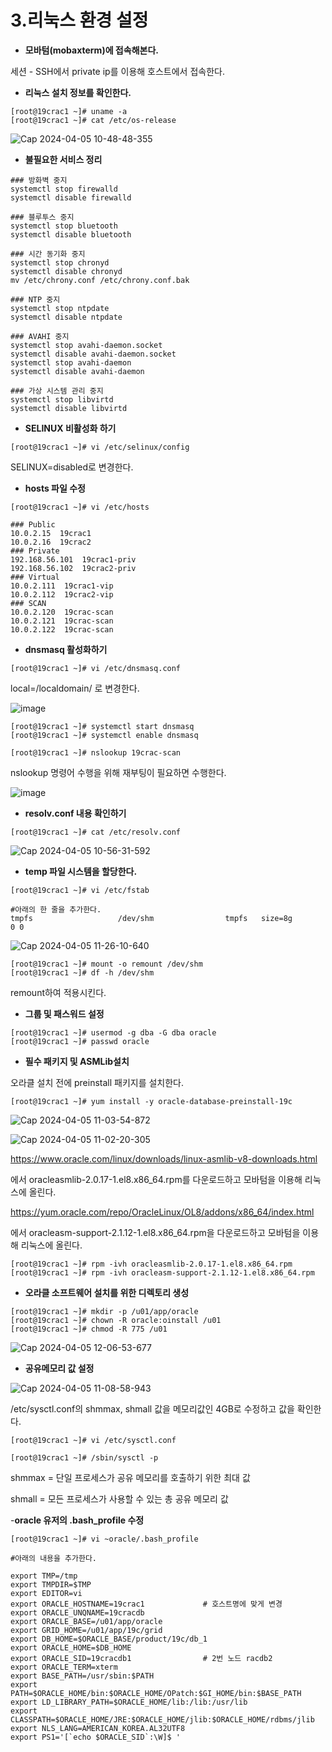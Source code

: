 # **3.리눅스 환경 설정**

- **모바텀(mobaxterm)에 접속해본다.**

세션 - SSH에서 private ip를 이용해 호스트에서 접속한다.

- **리눅스 설치 정보를 확인한다.**

```
[root@19crac1 ~]# uname -a
[root@19crac1 ~]# cat /etc/os-release
```

![Cap 2024-04-05 10-48-48-355](https://github.com/oraclejyp/19c_rac_inst/assets/133745372/679536ac-c814-4127-b537-889e9b34f1b3)

- **불필요한 서비스 정리**

```
### 방화벽 중지
systemctl stop firewalld
systemctl disable firewalld

### 블루투스 중지
systemctl stop bluetooth
systemctl disable bluetooth

### 시간 동기화 중지
systemctl stop chronyd
systemctl disable chronyd
mv /etc/chrony.conf /etc/chrony.conf.bak

### NTP 중지
systemctl stop ntpdate
systemctl disable ntpdate

### AVAHI 중지
systemctl stop avahi-daemon.socket
systemctl disable avahi-daemon.socket
systemctl stop avahi-daemon
systemctl disable avahi-daemon

### 가상 시스템 관리 중지
systemctl stop libvirtd
systemctl disable libvirtd
```

- **SELINUX 비활성화 하기**

```
[root@19crac1 ~]# vi /etc/selinux/config
```

SELINUX=disabled로 변경한다.


- **hosts 파일 수정**
```
[root@19crac1 ~]# vi /etc/hosts

### Public
10.0.2.15  19crac1
10.0.2.16  19crac2        
### Private
192.168.56.101  19crac1-priv 
192.168.56.102  19crac2-priv
### Virtual
10.0.2.111  19crac1-vip 
10.0.2.112  19crac2-vip 
### SCAN
10.0.2.120  19crac-scan    
10.0.2.121  19crac-scan    
10.0.2.122  19crac-scan    
```

- **dnsmasq 활성화하기**

```
[root@19crac1 ~]# vi /etc/dnsmasq.conf
```

local=/localdomain/ 로 변경한다.

![image](https://github.com/oraclejyp/19c_rac_inst/assets/133745372/69ecbd74-979d-4432-92cc-b9fd39c33950)

```
[root@19crac1 ~]# systemctl start dnsmasq
[root@19crac1 ~]# systemctl enable dnsmasq

[root@19crac1 ~]# nslookup 19crac-scan
```

nslookup 명령어 수행을 위해 재부팅이 필요하면 수행한다.

![image](https://github.com/oraclejyp/19c_rac_inst/assets/133745372/5716153f-6012-4c39-8617-a7c84fca9254)

- **resolv.conf 내용 확인하기**

```
[root@19crac1 ~]# cat /etc/resolv.conf
```

![Cap 2024-04-05 10-56-31-592](https://github.com/oraclejyp/19c_rac_inst/assets/133745372/d01a22d2-9b2b-4ca5-8fdc-f7e5d7e56329)

- **temp 파일 시스템을 할당한다.**

```
[root@19crac1 ~]# vi /etc/fstab

#아래의 한 줄을 추가한다.
tmpfs                   /dev/shm                tmpfs   size=8g         0 0
```

![Cap 2024-04-05 11-26-10-640](https://github.com/oraclejyp/19c_rac_inst/assets/133745372/27d33d59-f198-4c40-b458-b89a32c3d855)

```
[root@19crac1 ~]# mount -o remount /dev/shm
[root@19crac1 ~]# df -h /dev/shm
```

remount하여 적용시킨다.


- **그룹 및 패스워드 설정**

```
[root@19crac1 ~]# usermod -g dba -G dba oracle
[root@19crac1 ~]# passwd oracle
```

- **필수 패키지 및 ASMLib설치**

오라클 설치 전에 preinstall 패키지를 설치한다.

```
[root@19crac1 ~]# yum install -y oracle-database-preinstall-19c
```

![Cap 2024-04-05 11-03-54-872](https://github.com/oraclejyp/19c_rac_inst/assets/133745372/e4e5d105-bd42-4ee8-ba34-1fd685e48030)

![Cap 2024-04-05 11-02-20-305](https://github.com/oraclejyp/19c_rac_inst/assets/133745372/e3a34bf0-10c1-4610-9638-5965436ff5b8)

https://www.oracle.com/linux/downloads/linux-asmlib-v8-downloads.html

에서 oracleasmlib-2.0.17-1.el8.x86_64.rpm를 다운로드하고 모바텀을 이용해 리눅스에 올린다.

https://yum.oracle.com/repo/OracleLinux/OL8/addons/x86_64/index.html

에서 oracleasm-support-2.1.12-1.el8.x86_64.rpm을 다운로드하고 모바텀을 이용해 리눅스에 올린다.

```
[root@19crac1 ~]# rpm -ivh oracleasmlib-2.0.17-1.el8.x86_64.rpm
[root@19crac1 ~]# rpm -ivh oracleasm-support-2.1.12-1.el8.x86_64.rpm
```

- **오라클 소프트웨어 설치를 위한 디렉토리 생성**

```
[root@19crac1 ~]# mkdir -p /u01/app/oracle
[root@19crac1 ~]# chown -R oracle:oinstall /u01
[root@19crac1 ~]# chmod -R 775 /u01
```

![Cap 2024-04-05 12-06-53-677](https://github.com/oraclejyp/19c_rac_inst/assets/133745372/a6d97525-5556-49f7-9501-cb9671e0e584)



- **공유메모리 값 설정**

![Cap 2024-04-05 11-08-58-943](https://github.com/oraclejyp/19c_rac_inst/assets/133745372/f085db69-3f8b-4ec9-ae7a-a079b27928bd)

/etc/sysctl.conf의 shmmax, shmall 값을 메모리값인 4GB로 수정하고 값을 확인한다.

```
[root@19crac1 ~]# vi /etc/sysctl.conf

[root@19crac1 ~]# /sbin/sysctl -p
```

shmmax = 단일 프로세스가 공유 메모리를 호출하기 위한 최대 값

shmall = 모든 프로세스가 사용할 수 있는 총 공유 메모리 값

-**oracle 유저의 .bash_profile 수정**

```
[root@19crac1 ~]# vi ~oracle/.bash_profile

#아래의 내용을 추가한다.

export TMP=/tmp
export TMPDIR=$TMP
export EDITOR=vi
export ORACLE_HOSTNAME=19crac1             # 호스트명에 맞게 변경
export ORACLE_UNQNAME=19cracdb
export ORACLE_BASE=/u01/app/oracle
export GRID_HOME=/u01/app/19c/grid
export DB_HOME=$ORACLE_BASE/product/19c/db_1
export ORACLE_HOME=$DB_HOME
export ORACLE_SID=19cracdb1                # 2번 노드 racdb2
export ORACLE_TERM=xterm
export BASE_PATH=/usr/sbin:$PATH
export PATH=$ORACLE_HOME/bin:$ORACLE_HOME/OPatch:$GI_HOME/bin:$BASE_PATH
export LD_LIBRARY_PATH=$ORACLE_HOME/lib:/lib:/usr/lib
export CLASSPATH=$ORACLE_HOME/JRE:$ORACLE_HOME/jlib:$ORACLE_HOME/rdbms/jlib
export NLS_LANG=AMERICAN_KOREA.AL32UTF8
export PS1='[`echo $ORACLE_SID`:\W]$ '
```
